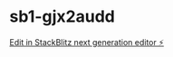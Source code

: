 # sb1-gjx2audd

[Edit in StackBlitz next generation editor ⚡️](https://stackblitz.com/~/github.com/Marcosvsd/sb1-gjx2audd)